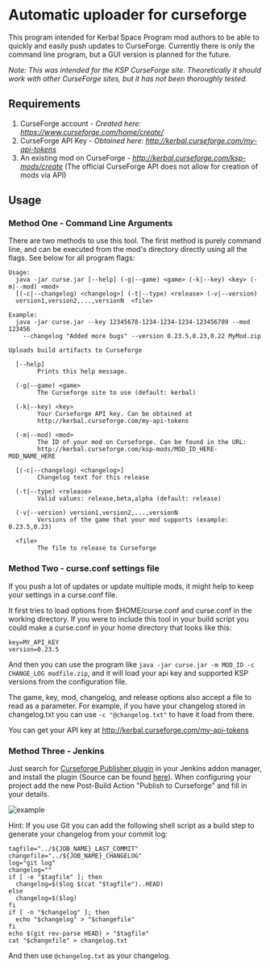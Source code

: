 # Automatic uploader for curseforge #

This program intended for Kerbal Space Program mod authors to be able to quickly and easily push updates to CurseForge. Currently there is only the command line program, but a GUI version is planned for the future.

*Note: This was intended for the KSP CurseForge site. Theoretically it should work with other CurseForge sites, but it has not been thoroughly tested.*

## Requirements ##

1. CurseForge account - *Created here: https://www.curseforge.com/home/create/*
2. CurseForge API Key - *Obtained here: http://kerbal.curseforge.com/my-api-tokens*
3. An existing mod on CurseForge - *http://kerbal.curseforge.com/ksp-mods/create* (The official CurseForge API does not allow for creation of mods via API)

## Usage ##

### Method One - Command Line Arguments ###

There are two methods to use this tool. The first method is purely command line, and can be executed from the mod's directory directly using all the flags. See below for all program flags:

````
Usage:
  java -jar curse.jar [--help] (-g|--game) <game> (-k|--key) <key> (-m|--mod) <mod>
  [(-c|--changelog) <changelog>] (-t|--type) <release> (-v|--version)
  version1,version2,...,versionN  <file>
  
Example:
  java -jar curse.jar --key 12345678-1234-1234-1234-123456789 --mod 123456
    --changelog "Added more bugs" --version 0.23.5,0.23,0.22 MyMod.zip

Uploads build artifacts to Curseforge

  [--help]
        Prints this help message.

  (-g|--game) <game>
        The Curseforge site to use (default: kerbal)

  (-k|--key) <key>
        Your Curseforge API key. Can be obtained at
        http://kerbal.curseforge.com/my-api-tokens

  (-m|--mod) <mod>
        The ID of your mod on Curseforge. Can be found in the URL:
        http://kerbal.curseforge.com/ksp-mods/MOD_ID_HERE-MOD_NAME_HERE

  [(-c|--changelog) <changelog>]
        Changelog text for this release

  (-t|--type) <release>
        Valid values: release,beta,alpha (default: release)

  (-v|--version) version1,version2,...,versionN 
        Versions of the game that your mod supports (example: 0.23.5,0.23)

  <file>
        The file to release to Curseforge
````

### Method Two - curse.conf settings file ###

If you push a lot of updates or update multiple mods, it might help to keep your settings in a curse.conf file.

It first tries to load options from $HOME/curse.conf and curse.conf in the working directory. If you were to include this tool in your build script you could make a curse.conf in your home directory that looks like this:
````
key=MY_API_KEY
version=0.23.5
````

And then you can use the program like `java -jar curse.jar -m MOD_ID -c CHANGE_LOG modfile.zip`, and it will load your api key and supported KSP versions from the configuration file.

The game, key, mod, changelog, and release options also accept a file to read as a parameter. For example, if you have your changelog stored in changelog.txt you can use `-c "@changelog.txt"` to have it load from there.

You can get your API key at http://kerbal.curseforge.com/my-api-tokens

### Method Three - Jenkins

Just search for [Curseforge Publisher plugin](https://wiki.jenkins-ci.org/display/JENKINS/Curseforge+Publisher+Plugin) in your Jenkins addon manager, and install the plugin (Source can be found [here](https://github.com/jenkinsci/curseforge-publisher-plugin)). When configuring your project add the new Post-Build Action "Publish to Curseforge" and fill in your details.

![example](http://i.imgur.com/RzTqejI.png)

Hint: If you use Git you can add the following shell script as a build step to generate your changelog from your commit log:
````
tagfile="../${JOB_NAME}_LAST_COMMIT"
changefile="../${JOB_NAME}_CHANGELOG"
log="git log"
changelog=""
if [ -e "$tagfile" ]; then
  changelog=$($log $(cat "$tagfile")..HEAD)
else
  changelog=$($log)
fi
if [ -n "$changelog" ]; then
  echo "$changelog" > "$changefile"
fi
echo $(git rev-parse HEAD) > "$tagfile"
cat "$changefile" > changelog.txt
````

And then use `@changelog.txt` as your changelog.
